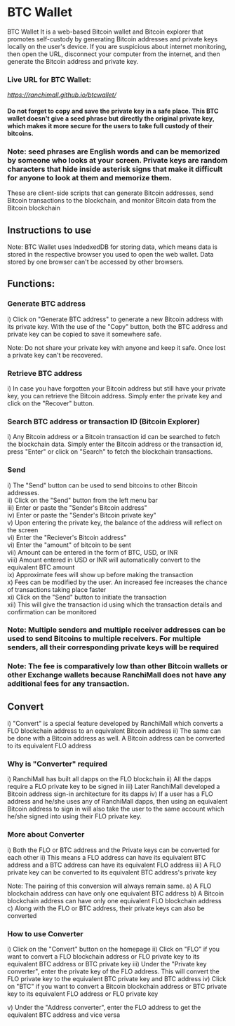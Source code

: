 # BTC Wallet

BTC Wallet
It is a web-based Bitcoin wallet and Bitcoin explorer that promotes self-custody by generating Bitcoin addresses and private keys locally on the user's device. If you are suspicious about internet monitoring, then open the URL, disconnect your computer from the internet, and then generate the Bitcoin address and private key.

### Live URL for BTC Wallet:
*https://ranchimall.github.io/btcwallet/*

#### Do not forget to copy and save the private key in a safe place. This BTC wallet doesn't give a seed phrase but directly the original private key, which makes it more secure for the users to take full custody of their bitcoins.

### Note: seed phrases are English words and can be memorized by someone who looks at your screen. Private keys are random characters that hide inside asterisk signs that make it difficult for anyone to look at them and memorize them.

These are client-side scripts that can generate Bitcoin addresses, send Bitcoin transactions to the blockchain, and monitor Bitcoin data from the Bitcoin blockchain

## Instructions to use 

Note: BTC Wallet uses IndedxedDB for storing data, which means data is stored in the respective browser you used to open the web wallet. Data stored by one browser can't be accessed by other browsers.

## Functions:

### Generate BTC address
i) Click on "Generate BTC address" to generate a new Bitcoin address with its private key. With the use of the "Copy" button, both the BTC address and private key can be copied to save it somewhere safe.

Note: Do not share your private key with anyone and keep it safe. Once lost a private key can't be recovered.

### Retrieve BTC address
i) In case you have forgotten your Bitcoin address but still have your private key, you can retrieve the Bitcoin address. Simply enter the private key and click on the "Recover" button.

### Search BTC address or transaction ID (Bitcoin Explorer)
i) Any Bitcoin address or a Bitcoin transaction id can be searched to fetch the blockchain data. Simply enter the Bitcoin address or the transaction id, press "Enter" or click on "Search" to fetch the blockchain transactions.

### Send
i) The "Send" button can be used to send bitcoins to other Bitcoin addresses. <br>
ii) Click on the "Send" button from the left menu bar <br>
iii) Enter or paste the "Sender's Bitcoin address" <br>
iv) Enter or paste the "Sender's Bitcoin private key" <br>
v) Upon entering the private key, the balance of the address will reflect on the screen <br>
vi) Enter the "Reciever's Bitcoin address" <br>
vi) Enter the "amount" of bitcoin to be sent <br>
vii) Amount can be entered in the form of BTC, USD, or INR <br>
viii) Amount entered in USD or INR will automatically convert to the equivalent BTC amount <br>
ix) Approximate fees will show up before making the transaction <br>
x) Fees can be modified by the user. An increased fee increases the chance of transactions taking place faster <br>
xi) Click on the "Send" button to initiate the transaction <br>
xii) This will give the transaction id using which the transaction details and confirmation can be monitored <br>

### Note: Multiple senders and multiple receiver addresses can be used to send Bitcoins to multiple receivers. For multiple senders, all their corresponding private keys will be required

### Note: The fee is comparatively low than other Bitcoin wallets or other Exchange wallets because RanchiMall does not have any additional fees for any transaction.


## Convert
i) "Convert" is a special feature developed by RanchiMall which converts a FLO blockchain address to an equivalent Bitcoin address
ii) The same can be done with a Bitcoin address as well. A Bitcoin address can be converted to its equivalent FLO address

### Why is "Converter" required
i) RanchiMall has built all dapps on the FLO blockchain
ii) All the dapps require a FLO private key to be signed in
iii) Later RanchiMall developed a Bitcoin address sign-in architecture for its dapps
iv) If a user has a FLO address and he/she uses any of RanchiMall dapps, then using an equivalent Bitcoin address to sign in will also take the user to the same account which he/she signed into using their FLO private key.

### More about Converter
i) Both the FLO or BTC address and the Private keys can be converted for each other
ii) This means a FLO address can have its equivalent BTC address and a BTC address can have its equivalent FLO address
iii) A FLO private key can be converted to its equivalent BTC address's private key

Note: The pairing of this conversion will always remain same.
a) A FLO blockchain address can have only one equivalent BTC address
b) A Bitcoin blockchain address can have only one equivalent FLO blockchain address
c) Along with the FLO or BTC address, their private keys can also be converted

### How to use Converter
i) Click on the "Convert" button on the homepage
ii) Click on "FLO" if you want to convert a FLO blockchain address or FLO private key to its equivalent BTC address or BTC private key
iii) Under the "Private key converter", enter the private key of the FLO address. This will convert the FLO private key to the equivalent BTC private key and BTC address
iv) Click on "BTC" if you want to convert a Bitcoin blockchain address or BTC private key to its equivalent FLO address or FLO private key

v) Under the "Address converter", enter the FLO address to get the equivalent BTC address and vice versa

 
